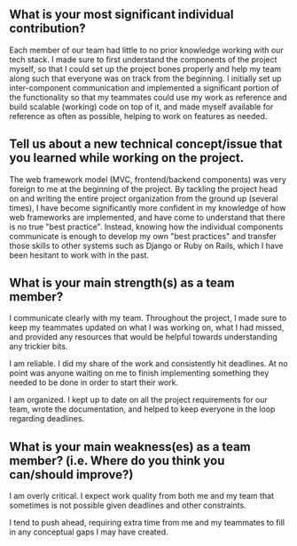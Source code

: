 ## What is your most significant individual contribution?
Each member of our team had little to no prior knowledge working with our tech stack. I made sure to first understand the components of the project myself, so that I could set up the project bones properly and help my team along such that everyone was on track from the beginning. I initially set up inter-component communication and implemented a significant portion of the functionality so that my teammates could use my work as reference and build scalable (working) code on top of it, and made myself available for reference as often as possible, helping to work on features as needed.

## Tell us about a new technical concept/issue that you learned while working on the project.
The web framework model (MVC, frontend/backend components) was very foreign to me at the beginning of the project. By tackling the project head on and writing the entire project organization from the ground up (several times), I have become significantly more confident in my knowledge of how web frameworks are implemented, and have come to understand that there is no true "best practice". Instead, knowing how the individual components communicate is enough to develop my own "best practices" and transfer those skills to other systems such as Django or Ruby on Rails, which I have been hesitant to work with in the past.

## What is your main strength(s) as a team member?
I communicate clearly with my team. Throughout the project, I made sure to keep my teammates updated on what I was working on, what I had missed, and provided any resources that would be helpful towards understanding any trickier bits.

I am reliable. I did my share of the work and consistently hit deadlines. At no point was anyone waiting on me to finish implementing something they needed to be done in order to start their work.

I am organized. I kept up to date on all the project requirements for our team, wrote the documentation, and helped to keep everyone in the loop regarding deadlines.

## What is your main weakness(es) as a team member? (i.e. Where do you think you can/should improve?)
I am overly critical. I expect work quality from both me and my team that sometimes is not possible given deadlines and other constraints.

I tend to push ahead, requiring extra time from me and my teammates to fill in any conceptual gaps I may have created.
